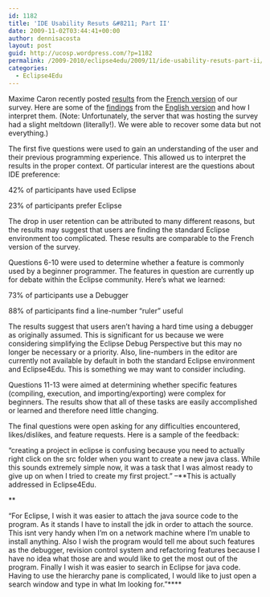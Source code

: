 ```yaml
---
id: 1182
title: 'IDE Usability Resuts &#8211; Part II'
date: 2009-11-02T03:44:41+00:00
author: dennisacosta
layout: post
guid: http://ucosp.wordpress.com/?p=1182
permalink: /2009-2010/eclipse4edu/2009/11/ide-usability-resuts-part-ii/
categories:
  - Eclipse4Edu
---
```

Maxime Caron recently posted [results](http://docs.google.com/present/view?id=addqfjnjc3d6_108gj3w67c3) from the [French version](http://spreadsheets.google.com/viewform?hl=en&formkey=dHRBS2l5S0M4anI2LWdEV3JEV0cxSmc6MA) of our survey. Here are some of the [findings](http://proton.scs.carleton.ca/~dacosta/ide4edu/results.ods) from the [English version](http://deugo.carleton.ca/ESurvey/participationPostSurvey.action?id=40288048247c506d01249110b7400002&password=) and how I interpret them. (Note: Unfortunately, the server that was hosting the survey had a slight meltdown (literally!). We were able to recover some data but not everything.)

The first five questions were used to gain an understanding of the user and their previous programming experience. This allowed us to interpret the results in the proper context. Of particular interest are the questions about IDE preference:

42% of participants have used Eclipse
  
23% of participants prefer Eclipse

The drop in user retention can be attributed to many different reasons, but the results may suggest that users are finding the standard Eclipse environment too complicated. These results are comparable to the French version of the survey.

Questions 6-10 were used to determine whether a feature is commonly used by a beginner programmer. The features in question are currently up for debate within the Eclipse community. Here&#8217;s what we learned:

73% of participants use a Debugger
  
88% of participants find a line-number &#8220;ruler&#8221; useful

The results suggest that users aren&#8217;t having a hard time using a debugger as originally assumed. This is significant for us because we were considering simplifying the Eclipse Debug Perspective but this may no longer be necessary or a priority. Also, line-numbers in the editor are currently not available by default in both the standard Eclipse environment and Eclipse4Edu. This is something we may want to consider including.

Questions 11-13 were aimed at determining whether specific features (compiling, execution, and importing/exporting) were complex for beginners. The results show that all of these tasks are easily accomplished or learned and therefore need little changing.

The final questions were open asking for any difficulties encountered, likes/dislikes, and feature requests. Here is a sample of the feedback:

&#8220;creating a project in eclipse is confusing because you need to actually right click on the src folder when you want to create a new java class. While this sounds extremely simple now, it was a task that I was almost ready to give up on when I tried to create my first project.&#8221; &#8211;**This is actually addressed in Eclipse4Edu.
  
** 

&#8220;For Eclipse, I wish it was easier to attach the java source code to the program. As it stands I have to install the jdk in order to attach the source. This isnt very handy when I&#8217;m on a network machine where I&#8217;m unable to install anything. Also I wish the program would tell me about such features as the debugger, revision control system and refactoring features because I have no idea what those are and would like to get the most out of the program. Finally I wish it was easier to search in Eclipse for java code. Having to use the hierarchy pane is complicated, I would like to just open a search window and type in what Im looking for.&#8221;****